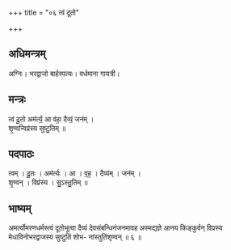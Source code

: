 +++
title = "०६ त्वं दूतो"

+++
## अधिमन्त्रम्
अग्निः। भरद्वाजो बार्हस्पत्यः। वर्धमाना गायत्री।

## मन्त्रः
त्वं दू॒तो अम॑र्त्य॒ आ व॑हा॒ दैव्यं॒ जन॑म् ।  
शृ॒ण्वन्विप्र॑स्य सुष्टु॒तिम् ॥

## पदपाठः
त्वम् । दू॒तः । अम॑र्त्यः । आ । व॒ह॒ । दैव्य॑म् । जन॑म् ।  
शृ॒ण्वन् । विप्र॑स्य । सु॒ऽस्तु॒तिम् ॥

## भाष्यम्
अमर्त्योमरणधर्मस्त्वं दूतोभूत्वा दैव्यं देवसंबन्धिनंजनमावह अस्मद्यज्ञे आनय किङ्कुर्वन् विप्रस्य मेधाविनोभरद्वाजस्य सुष्टुतिं शोभ- नांस्तुतिंशृण्वन् ॥ ६ ॥